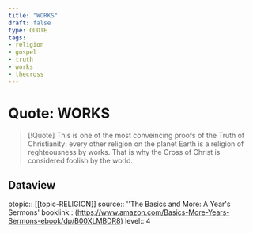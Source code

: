 ```yaml
---
title: "WORKS"
draft: false
type: QUOTE
tags:
- religion
- gospel
- truth
- works
- thecross
---
```


# Quote: WORKS
> [!Quote]
> This is one of the most conveincing proofs of the Truth of Christianity: every other religion on the planet Earth is a religion of reghteousness by works.
> That is why the Cross of Christ is considered foolish by the world.

## Dataview
ptopic:: [[topic-RELIGION]]
source:: ''The Basics and More: A Year's Sermons'
booklink:: (https://www.amazon.com/Basics-More-Years-Sermons-ebook/dp/B00XLMBDR8)
level:: 4
